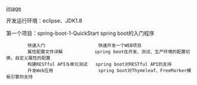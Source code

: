 [image](https://github.com/timebusker/static-image/blob/master/project/SPRING-BOOT/SPRING-BOOT.png)

开发运行环境：eclipse、JDK1.8				   
					   
第一个项目：spring-boot-1-QuickStart spring boot的入门程序
            
			快速入门                    快速开发一个WEB项目
			属性配置文件详解            spring boot在开发、测试、生产环境的配置切换，自定义属性的配置
			构建RESTful API与单元测试   spring boot对RESTful API的支持
			开发Web应用                 spring boot对Thymeleaf、FreeMarker模板引擎的支持